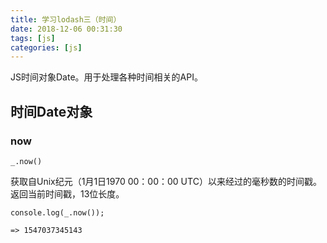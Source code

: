 ```yaml
---
title: 学习lodash三（时间）
date: 2018-12-06 00:31:30
tags: [js]
categories: [js]
---
```


JS时间对象Date。用于处理各种时间相关的API。

## 时间Date对象

### now

`_.now()`

获取自Unix纪元（1月1日1970 00：00：00 UTC）以来经过的毫秒数的时间戳。返回当前时间戳，13位长度。

```
console.log(_.now());

=> 1547037345143
```

